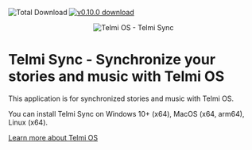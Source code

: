 ![Total Download](https://img.shields.io/github/downloads/DantSu/Telmi-Sync/total.svg) [![v0.10.0 download](https://img.shields.io/github/downloads/DantSu/Telmi-Sync/0.10.0/total.svg)](https://github.com/DantSu/Telmi-Sync/releases/tag/0.10.0)

<p align="center"><img = src="https://dantsu.com/files/Telmi_MiyooPC.jpg" alt="Telmi OS - Telmi Sync" /></p>

# Telmi Sync - Synchronize your stories and music with Telmi OS

This application is for synchronized stories and music with Telmi OS.

You can install Telmi Sync on Windows 10+ (x64), MacOS (x64, arm64), Linux (x64).

[Learn more about Telmi OS](https://github.com/DantSu/Telmi-story-teller)
